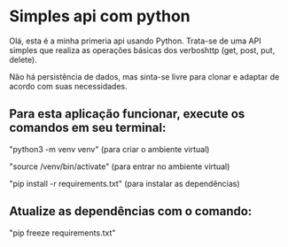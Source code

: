 # Simples api com python

Olá, esta é a minha primeria api usando Python.
Trata-se de uma API simples que realiza as operações básicas dos verboshttp (get, post, put, delete).

Não há persistência de dados, mas sinta-se livre para clonar e adaptar de acordo com suas necessidades.

## Para esta aplicação funcionar, execute os comandos em seu terminal:

"python3 -m venv venv" (para criar o ambiente virtual)

"source /venv/bin/activate" (para entrar no ambiente virtual)

"pip install -r requirements.txt" (para instalar as dependências)

## Atualize as dependências com o comando:

"pip freeze requirements.txt"